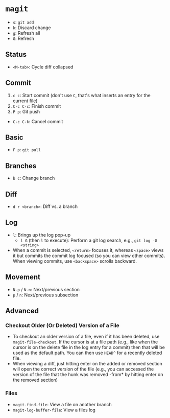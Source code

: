 # `magit`

- `s`: `git add`
- `k`: Discard change
- `g`: Refresh all
- `G`: Refresh

## Status

- `<M-tab>`: Cycle diff collapsed

## Commit

1. `c c`: Start commit (don't use `C`, that's what inserts an entry for the current file)
2. `C-c C-c`: Finish commit
3. `P p`: Git push

- `C-c C-k`: Cancel commit

## Basic

- `F p`: `git pull`

## Branches

- `b c`: Change branch

## Diff

- `d r <branch>`: Diff vs. a branch

## Log

- `l`: Brings up the log pop-up
    - `l G` (then `l` to execute): Perform a git log search, e.g., `git log -G <string>`
- When a commit is selected, `<return>` focuses it, whereas `<space>` views it but commits the commit log focused (so you can view other commits). When viewing commits, use `<backspace>` scrolls backward.

## Movement

- `N-p` / `N-n`: Next/previous section
- `p` / `n`: Next/previous subsection

## Advanced

### Checkout Older (Or Deleted) Version of a File

- To checkout an older version of a file, even if it has been deleted, use `magit-file-checkout`. If the cursor is at a file path (e.g., like when the cursor is on the delete file in the log entry for a commit) then that will be used as the default path. You can then use `HEAD^` for a recently deleted file.
- When viewing a diff, just hitting enter on the added or removed section will open the correct version of the file (e.g., you can accessed the version of the file that the hunk was removed -from* by hitting enter on the removed section)

### Files

- `magit-find-file`: View a file on another branch
- `magit-log-buffer-file`: View a files log
